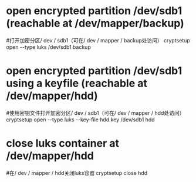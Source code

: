 # open encrypted partition /dev/sdb1 (reachable at /dev/mapper/backup)
#打开加密分区/ dev / sdb1（可在/ dev / mapper / backup处访问）
cryptsetup open --type luks /dev/sdb1 backup

# open encrypted partition /dev/sdb1 using a keyfile (reachable at /dev/mapper/hdd)
#使用密钥文件打开加密分区/ dev / sdb1（可在/ dev / mapper / hdd处访问）
cryptsetup open --type luks --key-file hdd.key /dev/sdb1 hdd

# close luks container at /dev/mapper/hdd
#在/ dev / mapper / hdd关闭luks容器
cryptsetup close hdd
